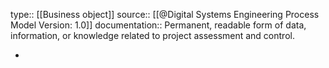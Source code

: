 type:: [[Business object]]
source:: [[@Digital Systems Engineering Process Model Version: 1.0]]
documentation:: Permanent, readable form of data, information, or knowledge related to project assessment and control.

-